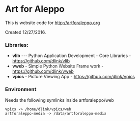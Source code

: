 Art for Aleppo
==============

This is website code for http://artforaleppo.org

Created 12/27/2016.

### Libraries:

* **vlib** --- Python Application Development - Core Libraries - https://github.com/dlink/vlib
* **vweb** - Simple Python Website Frame work -	https://github.com/dlink/vweb
* **vpics** - Picture Viewing App -  https://github.com/dlink/vpics

### Environment

Needs the following symlinks inside artforaleppo/web

    vpics -> /home/dlink/vpics/web
    artforaleppo-media -> /data/artforaleppo-media
